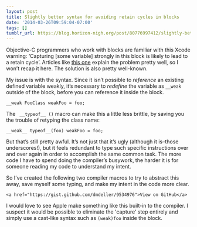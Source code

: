 ```yaml
---
layout: post
title: Slightly better syntax for avoiding retain cycles in blocks
date: '2014-03-26T09:59:04-07:00'
tags: []
tumblr_url: https://blog.horizon-nigh.org/post/80776997412/slightly-better-syntax-for-avoiding-retain-cycles-in
---
```

Objective-C programmers who work with blocks are familiar with this Xcode warning: ‘Capturing [some variable] strongly in this block is likely to lead to a retain cycle’. Articles like [this one](http://blackpixel.com/blog/2014/03/capturing-myself.html) explain the problem pretty well, so I won’t recap it here. The solution is also pretty well-known.

My issue is with the syntax. Since it isn’t possible to _reference_ an existing defined variable weakly, it’s necessary to _redefine_ the variable as `__weak` outside of the block, before you can reference it inside the block.

    __weak FooClass weakFoo = foo;

The ` __typeof__ ()` macro can make this a little less brittle, by saving you the trouble of retyping the class name:

    __weak__ typeof__(foo) weakFoo = foo;

But that’s still pretty awful. It’s not just that it’s ugly (although it is–those underscores!), but it feels redundant to type such specific instructions over and over again in order to accomplish the same common task. The more code I have to spend doing the compiler’s busywork, the harder it is for someone reading my code to understand my intent.

So I’ve created the following two compiler macros to try to abstract this away, save myself some typing, and make my intent in the code more clear.

<script src="https://gist.github.com/dmdeller/9534976.js"></script><noscript>
    <a href="https://gist.github.com/dmdeller/9534976">View on GitHub</a>
</noscript>

I would love to see Apple make something like this built-in to the compiler. I suspect it would be possible to eliminate the 'capture’ step entirely and simply use a cast-like syntax such as `(weak)foo` inside the block.

